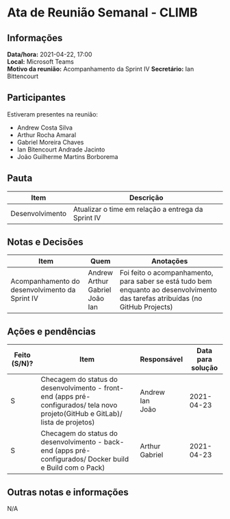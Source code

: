 # Ata de Reunião Semanal - CLIMB

## Informações

**Data/hora:** 2021-04-22, 17:00  
**Local:** Microsoft Teams  
**Motivo da reunião:** Acompanhamento da Sprint IV
**Secretário:** Ian Bittencourt

## Participantes

Estiveram presentes na reunião:

- Andrew Costa Silva
- Arthur Rocha Amaral
- Gabriel Moreira Chaves
- Ian Bitencourt Andrade Jacinto
- João Guilherme Martins Borborema

## Pauta

| Item            | Descrição                                          |
| --------------- | -------------------------------------------------- |
| Desenvolvimento | Atualizar o time em relação a entrega da Sprint IV |

## Notas e Decisões

| Item                                           | Quem                                                   | Anotações                                                                                                                       |
| ---------------------------------------------- | ------------------------------------------------------ | ------------------------------------------------------------------------------------------------------------------------------- |
| Acompanhamento do desenvolvimento da Sprint IV | Andrew <br/> Arthur <br/> Gabriel <br/> João <br/> Ian | Foi feito o acompanhamento, para saber se está tudo bem enquanto ao desenvolvimento das tarefas atribuídas (no GitHub Projects) |

## Ações e pendências

| Feito (S/N)? | Item                                                                                                                             | Responsável                 | Data para solução |
| ------------ | -------------------------------------------------------------------------------------------------------------------------------- | --------------------------- | ----------------- |
| S            | Checagem do status do desenvolvimento - front-end (apps pré-configurados/ tela novo projeto(GitHub e GitLab)/ lista de projetos) | Andrew <br/> Ian <br/> João | 2021-04-23        |
| S            | Checagem do status do desenvolvimento - back-end (apps pré-configurados/ Docker build e Build com o Pack)                        | Arthur <br/> Gabriel        | 2021-04-23        |

## Outras notas e informações

N/A

